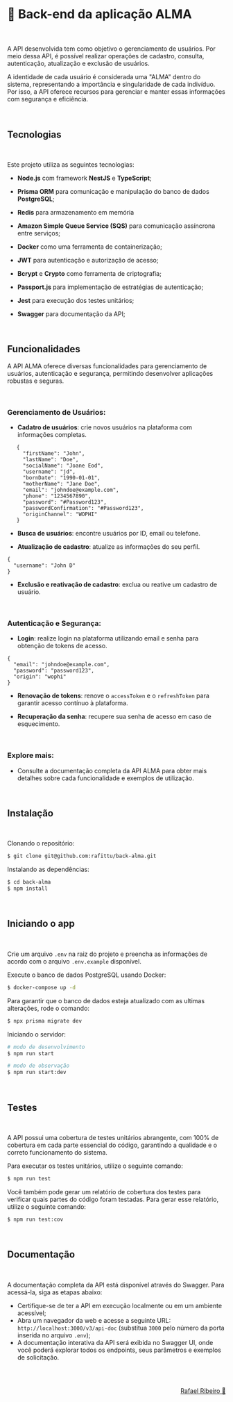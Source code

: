 # 🌱 Back-end da aplicação ALMA

###

<br>

A API desenvolvida tem como objetivo o gerenciamento de usuários. Por meio dessa API, é possível realizar operações de cadastro, consulta, autenticação, atualização e exclusão de usuários.

A identidade de cada usuário é considerada uma "ALMA" dentro do sistema, representando a importância e singularidade de cada indivíduo. Por isso, a API oferece recursos para gerenciar e manter essas informações com segurança e eficiência.

<br>

## Tecnologias

<br>

Este projeto utiliza as seguintes tecnologias:

- **Node.js** com framework **NestJS** e **TypeScript**;
- **Prisma ORM** para comunicação e manipulação do banco de dados **PostgreSQL**;
- **Redis** para armazenamento em memória
- **Amazon Simple Queue Service (SQS)** para comunicação assíncrona entre serviços;

- **Docker** como uma ferramenta de containerização;

- **JWT** para autenticação e autorização de acesso;
- **Bcrypt** e **Crypto** como ferramenta de criptografia;
- **Passport.js** para implementação de estratégias de autenticação;

- **Jest** para execução dos testes unitários;
- **Swagger** para documentação da API;

<br>

## Funcionalidades

A API ALMA oferece diversas funcionalidades para gerenciamento de usuários, autenticação e segurança, permitindo desenvolver aplicações robustas e seguras.

<br>

### Gerenciamento de Usuários:

- **Cadatro de usuários**: crie novos usuários na plataforma com informações completas.
 ```
    {
      "firstName": "John",
      "lastName": "Doe",
      "socialName": "Joane Eod",
      "username": "jd",
      "bornDate": "1990-01-01",
      "motherName": "Jane Doe",
      "email": "johndoe@example.com",
      "phone": "1234567890",
      "password": "#Password123",
      "passwordConfirmation": "#Password123",
      "originChannel": "WOPHI"
    }
```

- **Busca de usuários**: encontre usuários por ID, email ou telefone.

- **Atualização de cadastro**: atualize as informações do seu perfil.
```
{
  "username": "John D"
}
```

- **Exclusão e reativação de cadastro**: exclua ou reative um cadastro de usuário.
<br>

### Autenticação e Segurança:

- **Login**: realize login na plataforma utilizando email e senha para obtenção de tokens de acesso.
```
{
  "email": "johndoe@example.com",
  "password": "password123",
  "origin": "wophi"
}
```

- **Renovação de tokens**: renove o `accessToken` e o `refreshToken` para garantir acesso contínuo à plataforma.

- **Recuperação da senha**: recupere sua senha de acesso em caso de esquecimento.
<br>

### Explore mais:

- Consulte a documentação completa da API ALMA para obter mais detalhes sobre cada funcionalidade e exemplos de utilização.

<br>

## Instalação

<br>

Clonando o repositório:

```bash
$ git clone git@github.com:rafittu/back-alma.git
```

Instalando as dependências:

```bash
$ cd back-alma
$ npm install
```

<br>

## Iniciando o app

<br>

Crie um arquivo `.env` na raiz do projeto e preencha as informações de acordo com o arquivo `.env.example` disponível.

Execute o banco de dados PostgreSQL usando Docker:

```bash
$ docker-compose up -d
```

Para garantir que o banco de dados esteja atualizado com as ultimas alterações, rode o comando:

```bash
$ npx prisma migrate dev
```

Iniciando o servidor:

```bash
# modo de desenvolvimento
$ npm run start

# modo de observação
$ npm run start:dev
```

<br>

## Testes

<br>

A API possui uma cobertura de testes unitários abrangente, com 100% de cobertura em cada parte essencial do código, garantindo a qualidade e o correto funcionamento do sistema.

Para executar os testes unitários, utilize o seguinte comando:

```bash
$ npm run test
```

Você também pode gerar um relatório de cobertura dos testes para verificar quais partes do código foram testadas. Para gerar esse relatório, utilize o seguinte comando:

```bash
$ npm run test:cov
```

<br>

## Documentação

<br>

A documentação completa da API está disponível através do Swagger. Para acessá-la, siga as etapas abaixo:

- Certifique-se de ter a API em execução localmente ou em um ambiente acessível;
- Abra um navegador da web e acesse a seguinte URL: `http://localhost:3000/v3/api-doc` (substitua `3000` pelo número da porta inserida no arquivo `.env`);
- A documentação interativa da API será exibida no Swagger UI, onde você poderá explorar todos os endpoints, seus parâmetros e exemplos de solicitação.

<br>

##

<p align="right">
  <a href="https://www.linkedin.com/in/rafittu/">Rafael Ribeiro 🚀</a>
</p>
